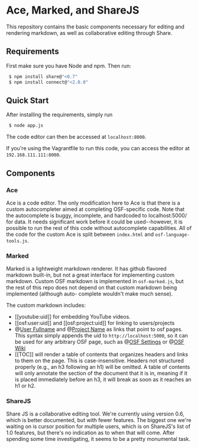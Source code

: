 Ace, Marked, and ShareJS
========================

This repository contains the basic components necessary for editing and
rendering markdown, as well as collaborative editing through Share.


Requirements
------------
First make sure you have Node and npm. Then run:
```bash
 $ npm install share@"<0.7"
 $ npm install connect@"<2.0.0"
```


Quick Start
-----------
After installing the requirements, simply run 
```bash
 $ node app.js
```

The code editor can then be accessed at `localhost:8000`.

If you're using the Vagrantfile to run this code, you can access the editor
at `192.168.111.111:8000`.


Components
----------

### Ace ###
Ace is a code editor. The only modification here to Ace is that there is a
custom autocompleter aimed at completing OSF-specific code. Note that the
autocomplete is buggy, incomplete, and hardcoded to localhost:5000/ for data.
It needs significant work before it could be used--however, it is possible to
run the rest of this code without autocomplete capabilities. All of the code
for the custom Ace is split between `index.html` and `osf-language-tools.js`.


### Marked ###
Marked is a lightweight markdown renderer. It has github flavored markdown
built-in, but not a great interface for implementing custom markdown. Custom
OSF markdown is implemented in `osf-marked.js`, but the rest of this repo
does not depend on that custom markdown being implemented (although auto-
complete wouldn't make much sense). 

The custom markdown includes:
 
 - [[youtube:uid]] for embedding YouTube videos.
 - [[osf:user:uid]] and [[osf:project:uid]] for linking to users/projects
 - @[User Fullname](uid) and @[Project Name](uid) as links that point to osf
   pages. This syntax simply appends the uid to `http://localhost:5000`, so it
   can be used for any arbitrary OSF page, such as @[OSF Settings](settings) or
   @[OSF Wiki](uid/wiki)
 - [[TOC]] will render a table of contents that organizes headers and links to
   them on the page. This is case-insensitive. Headers not structured properly
   (e.g., an h3 following an h1) will be omitted. A table of contents will only
   annotate the section of the document that it is in, meaning if it is placed
   immediately before an h3, it will break as soon as it reaches an h1 or h2.
   
   
### ShareJS ###
Share JS is a collaborative editing tool. We're currently using version 0.6, 
which is better documented, but with fewer features. The biggest one we're
waiting on is cursor position for multiple users, which is on ShareJS's list
of 1.0 features, but there's no indication as to when that will come. After
spending some time investigating, it seems to be a pretty monumental task.